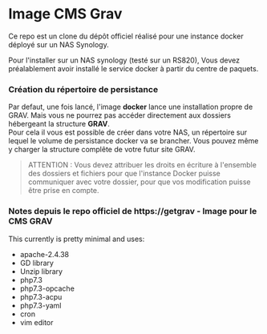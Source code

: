 # Image CMS Grav

Ce repo est un clone du dépôt officiel réalisé pour une instance docker déployé sur un NAS Synology.

Pour l'installer sur un NAS synology (testé sur un RS820), Vous devez préalablement avoir installé le service docker à partir du centre de paquets.

### Création du répertoire de persistance  
Par defaut, une fois lancé, l'image **docker** lance une installation propre de GRAV. Mais vous ne pourrez pas accéder directement aux dossiers hébergeant la structure **GRAV**.  
Pour cela il vous est possible de créer dans votre NAS, un répertoire sur lequel le volume de persistance docker va se brancher. Vous pouvez même y charger la structure complête de votre futur site GRAV.  
> ATTENTION : Vous devez attribuer les droits en écriture à l'ensemble des dossiers et fichiers pour que l'instance Docker puisse communiquer avec votre dossier, pour que vos modification puisse être prise en compte. 


### Notes depuis le repo officiel de https://getgrav - Image pour le CMS GRAV

This currently is pretty minimal and uses:

* apache-2.4.38
* GD library
* Unzip library
* php7.3
* php7.3-opcache
* php7.3-acpu
* php7.3-yaml
* cron
* vim editor

